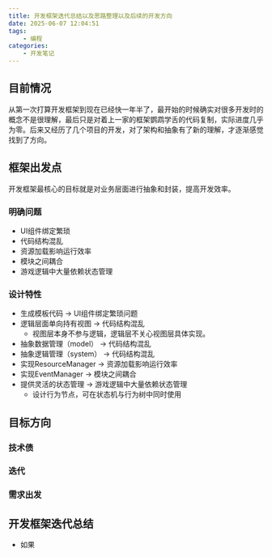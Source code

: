 ```yaml
---
title: 开发框架迭代总结以及思路整理以及后续的开发方向
date: 2025-06-07 12:04:51
tags:
    - 编程
categories:
    - 开发笔记
---
```

## 目前情况
从第一次打算开发框架到现在已经快一年半了，最开始的时候确实对很多开发时的概念不是很理解，最后只是对着上一家的框架鹦鹉学舌的代码复制，实际进度几乎为零。后来又经历了几个项目的开发，对了架构和抽象有了新的理解，才逐渐感觉找到了方向。

## 框架出发点
开发框架最核心的目标就是对业务层面进行抽象和封装，提高开发效率。
### 明确问题
- UI组件绑定繁琐
- 代码结构混乱
- 资源加载影响运行效率
- 模块之间耦合
- 游戏逻辑中大量依赖状态管理
### 设计特性
- 生成模板代码 -> UI组件绑定繁琐问题
- 逻辑层面单向持有视图 -> 代码结构混乱
  - 视图层本身不参与逻辑，逻辑层不关心视图层具体实现。
- 抽象数据管理（model） -> 代码结构混乱
- 抽象逻辑管理（system） -> 代码结构混乱
- 实现ResourceManager -> 资源加载影响运行效率
- 实现EventManager -> 模块之间耦合
- 提供灵活的状态管理 -> 游戏逻辑中大量依赖状态管理
  - 设计行为节点，可在状态机与行为树中同时使用
## 目标方向

### 技术债

### 迭代

### 需求出发

## 开发框架迭代总结
- 如果
